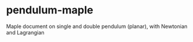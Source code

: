 # pendulum-maple
Maple document on single and double pendulum (planar), with Newtonian and Lagrangian
